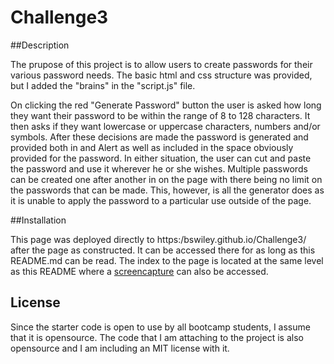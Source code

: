 # Challenge3

##Description

The prupose of this project is to allow users to create passwords for their various password needs.  The basic html and css structure was provided, but I added the "brains" in the "script.js" file.  

On clicking the red "Generate Password" button the user is asked how long they want their password to be within the range of 8 to 128 characters. It then asks if they want lowercase or uppercase characters, numbers and/or symbols.  After these decisions are made the password is generated and provided both in and Alert as well as included in the space obviously provided for the password.  In either situation, the user can cut and paste the password and use it wherever he or she wishes.  Multiple passwords can be created one after another in on the page with there being no limit on the passwords that can be made.  This, however, is all the generator does as it is unable to apply the password to a particular use outside of the page. 

##Installation

This page was deployed directly to https:/bswiley.github.io/Challenge3/ after the page as constructed.  It can be accessed there for as long as this README.md can be read.  The index to the page is located at the same level as this README where a [screencapture](./screencapture.png) can also be accessed. 

## License
Since the starter code is open to use by all bootcamp students, I assume that it is opensource.  The code that I am attaching to the project is also opensource and I am including an MIT license with it.

